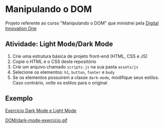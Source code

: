 # Manipulando o DOM

Projeto referente ao curso "Manipulando o DOM" que ministrei pela [Digital Innovation One](https://web.dio.me/home)

## Atividade: Light Mode/Dark Mode

1. Crie uma estrutura básica de projeto front-end (HTML, CSS e JS)
2. Copie o HTML e o CSS deste repositório
3. Crie um arquivo chamado `scripts.js` na sua pasta `assets/js`
4. Selecione os elementos: `h1`, `button`, `footer` e `body`
5. Se os elementos possuirem a classe `dark-mode`, modifique seus estilos. Caso contrário, volte os estilos para o original

## Exemplo

[Exercício Dark Mode e Light Mode](./dark-mode-exercicio.gif)

[DOM/dark-mode-exercicio.gif](https://raw.githubusercontent.com/stebsnusch/basecamp-javascript/004a0f7a0f4df1a62f3197ce75bd1776960b58b9/DOM/dark-mode-exercicio.gif)
